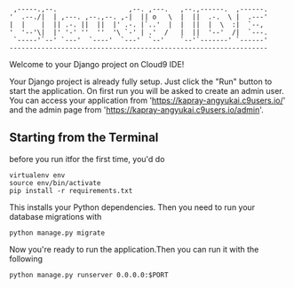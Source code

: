 
     ,-----.,--.                  ,--. ,---.   ,--.,------.  ,------.
    '  .--./|  | ,---. ,--.,--. ,-|  || o   \  |  ||  .-.  \ |  .---'
    |  |    |  || .-. ||  ||  |' .-. |`..'  |  |  ||  |  \  :|  `--, 
    '  '--'\|  |' '-' ''  ''  '\ `-' | .'  /   |  ||  '--'  /|  `---.
     `-----'`--' `---'  `----'  `---'  `--'    `--'`-------' `------'
    ----------------------------------------------------------------- 


Welcome to your Django project on Cloud9 IDE!

Your Django project is already fully setup. Just click the "Run" button to start
the application. On first run you will be asked to create an admin user. You can
access your application from 'https://kapray-angyukai.c9users.io/' and the admin page from 
'https://kapray-angyukai.c9users.io/admin'.

## Starting from the Terminal

before you run itfor the first time, you'd do

```
virtualenv env
source env/bin/activate
pip install -r requirements.txt
```
This installs your Python dependencies. Then you need to run your database
migrations with 

```
python manage.py migrate
```

Now you're ready to run the application.Then you can run it with the following

```
python manage.py runserver 0.0.0.0:$PORT
```